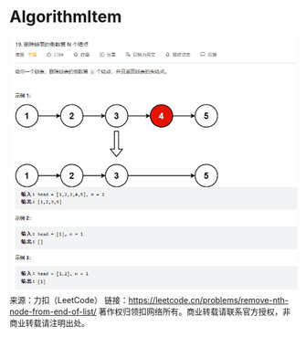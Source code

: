 # AlgorithmItem
![img.png](img.png)
来源：力扣（LeetCode）
链接：https://leetcode.cn/problems/remove-nth-node-from-end-of-list/
著作权归领扣网络所有。商业转载请联系官方授权，非商业转载请注明出处。
